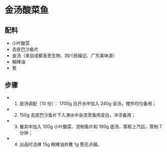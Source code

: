 # 金汤酸菜鱼

## 配料
- 小叶酸菜
- 去皮巴沙鱼片
- 金汤（来自成都圣恩生物、四川民福记、广东美味源）
- 糊辣油
- 葱

## 步骤
- 1. 底汤调配（10 份）： 1700g 白开水中加入 240g 金汤，搅拌均匀备用；
- 2. 150g 去皮巴沙鱼片下入沸水中汆烫至鱼肉变白，冲凉备用；
- 3. 餐具中加入 100g 小叶酸菜、烫制鱼片和 180g 底汤，蒸柜上汽后，蒸制 7 分钟；
- 4. 出品时浇淋 15g 糊辣油并撒 1g 葱花点缀。